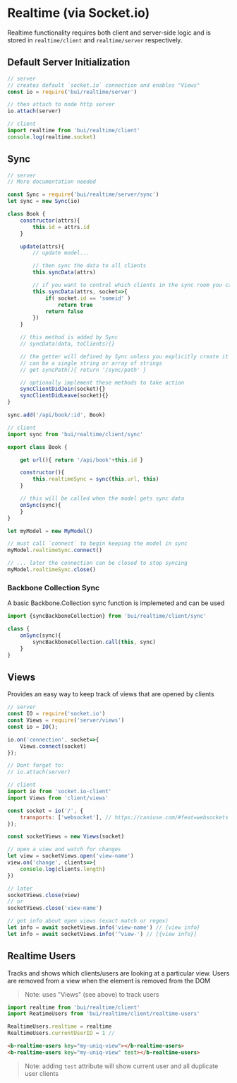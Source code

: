 Realtime (via Socket.io)
=========================

Realtime functionality requires both client and server-side logic and is stored in `realtime/client` and `realtime/server` respectively.

## Default Server Initialization

```js
// server
// creates default `socket.io` connection and enables "Views"
const io = require('bui/realtime/server')

// then attach to node http server
io.attach(server)
```

```js
// client
import realtime from 'bui/realtime/client'
console.log(realtime.socket)
```


## Sync

```js
// server
// More documentation needed

const Sync = require('bui/realtime/server/sync')
let sync = new Sync(io)

class Book {
    constructor(attrs){
        this.id = attrs.id
    }

    update(attrs){
        // update model...

        // then sync the data to all clients
        this.syncData(attrs)

        // if you want to control which clients in the sync room you can like this:
        this.syncData(attrs, socket=>{
            if( socket.id == 'someid' )
                return true
            return false
        })
    }

    // this method is added by Sync
    // syncData(data, toClients){}

    // the getter will defined by Sync unless you explicitly create it
    // can be a single string or array of strings
    // get syncPath(){ return '/sync/path' }

    // optionally implement these methods to take action
    syncClientDidJoin(socket){}
    syncClientDidLeave(socket){}
}

sync.add('/api/book/:id', Book)
```

```js
// client
import sync from 'bui/realtime/client/sync'

export class Book {

    get url(){ return '/api/book'+this.id }

    constructor(){
        this.realtimeSync = sync(this.url, this)
    }

    // this will be called when the model gets sync data
    onSync(sync){
    }
}

let myModel = new MyModel()

// must call `connect` to begin keeping the model in sync
myModel.realtimeSync.connect()

// ... later the connection can be closed to stop syncing
myModel.realtimeSync.close()
```

### Backbone Collection Sync
A basic Backbone.Collection sync function is implemeted and can be used
```js
import {syncBackboneCollection} from 'bui/realtime/client/sync'

class {
    onSync(sync){
        syncBackboneCollection.call(this, sync)
    }
}

```


## Views
Provides an easy way to keep track of views that are opened by clients

```js
// server
const IO = require('socket.io')
const Views = require('server/views')
const io = IO();

io.on('connection', socket=>{
    Views.connect(socket)
});

// Dont forget to:
// io.attach(server)
```

```js
// client
import io from 'socket.io-client'
import Views from 'client/views'

const socket = io('/', {
    transports: ['websocket'], // https://caniuse.com/#feat=websockets
});

const socketViews = new Views(socket)

// open a view and watch for changes
let view = socketViews.open('view-name')
view.on('change', clients=>{
    console.log(clients.length)
})

// later
socketViews.close(view)
// or
socketViews.close('view-name')

// get info about open views (exact match or regex)
let info = await socketViews.info('view-name') // {view info}
let info = await socketViews.info('^view-') // [{view info}]
```


## Realtime Users
Tracks and shows which clients/users are looking at a particular view. Users are removed from a view when the element is removed from the DOM

> Note: uses "Views" (see above) to track users

```js
import realtime from 'bui/realtime/client'
import ReatimeUsers from 'bui/realtime/client/realtime-users'

RealtimeUsers.realtime = realtime
RealtimeUsers.currentUserID = 1 // 
```

```html
<b-realtime-users key="my-uniq-view"></b-realtime-users>
<b-realtime-users key="my-uniq-view" test></b-realtime-users>
```

> Note: adding `test` attribute will show current user and all duplicate user clients